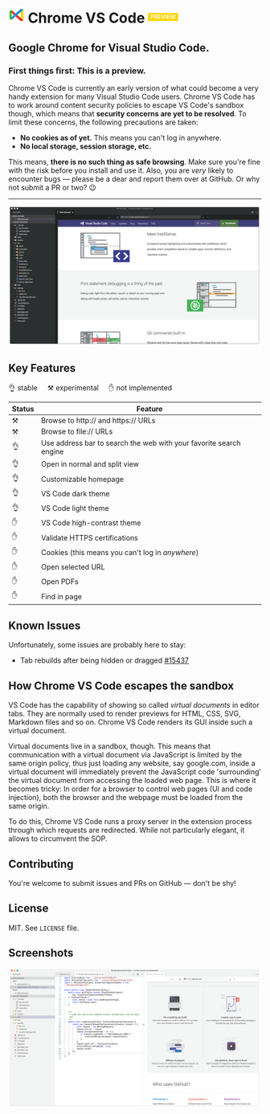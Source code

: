 # ![](https://raw.githubusercontent.com/FabianLauer/chrome-vs-code/master/out/src/static/logo-32x32.png) **Chrome VS Code** <small style="color: #fff; background: #fdd400; padding: .1em .4em; font-size: 0.4em; font-weight: 600; position: relative; top: -0.7em">PREVIEW</small>

## Google Chrome for Visual Studio Code.


### **First things first:** This is a preview.

Chrome VS Code is currently an early version of what could become a very handy extension for many Visual Studio Code users. Chrome VS Code has to work around content security policies to escape VS Code's sandbox though, which means that **security concerns are yet to be resolved**. To limit these concerns, the following precautions are taken:

- **No cookies as of yet.** This means you can't log in anywhere.
- **No local storage, session storage, etc.**

This means, **there is no such thing as safe browsing**. Make sure you're fine with the risk before you install and use it. Also, you are *very* likely to encounter bugs — please be a dear and report them over at GitHub. Or why not submit a PR or two? 😉 


____


![Screenshot](./out/src/static/screenshots/dark-theme-with-sidebar-001.png)


## Key Features

👌 stable &nbsp;&nbsp;&nbsp; ⚒ experimental &nbsp;&nbsp;&nbsp; ✋ not implemented

|	Status	 |	Feature
|------------|-
|	⚒		|	Browse to http:// and https:// URLs
|	⚒		|	Browse to file:// URLs
|	👌		 |	Use address bar to search the web with your favorite search engine
|	👌		 |	Open in normal and split view
|	👌		 |	Customizable homepage
|	👌		 |	VS Code dark theme
|	👌		 |	VS Code light theme
|	✋		 |	VS Code high-contrast theme
|	✋		|	Validate HTTPS certifications
|	✋		|	Cookies (this means you can't log in *anywhere*)
|	✋		|	Open selected URL
|	✋		|	Open PDFs
|	✋		|	Find in page


## Known Issues

Unfortunately, some issues are probably here to stay:

- Tab rebuilds after being hidden or dragged [#15437](https://github.com/Microsoft/vscode/issues/15437)


## How Chrome VS Code escapes the sandbox

VS Code has the capability of showing so called *virtual documents* in editor tabs. They are normally used to render previews for HTML, CSS, SVG, Markdown files and so on. Chrome VS Code renders its GUI inside such a virtual document.

Virtual documents live in a sandbox, though. This means that communication with a virtual document via JavaScript is limited by the same origin policy, thus just loading any website, say google.com, inside a virtual document will immediately prevent the JavaScript code 'surrounding' the virtual document from accessing the loaded web page. This is where it becomes tricky: In order for a browser to control web pages (UI and code injection), both the browser and the webpage must be loaded from the same origin.

To do this, Chrome VS Code runs a proxy server in the extension process through which requests are redirected. While not particularly elegant, it allows to circumvent the SOP.



## Contributing

You're welcome to submit issues and PRs on GitHub — don't be shy!


## License

MIT. See `LICENSE` file.


## Screenshots

![Screenshot](https://raw.githubusercontent.com/FabianLauer/chrome-vs-code/master/out/src/static/screenshots/light-theme-with-sidebar-001.png)
